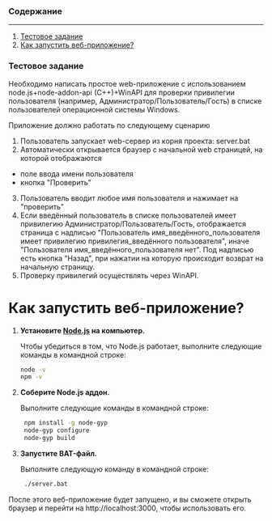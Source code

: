 ### Содержание
---
1. [Тестовое задание](#task)
2. [Как запустить веб-приложение?](#how-to-run)

### Тестовое задание <a name="task"></a>
Необходимо написать простое web-приложение с использованием node.js+node-addon-api (C++)+WinAPI для проверки привилегии пользователя (например, Администратор/Пользователь/Гость) в списке пользователей операционной системы Windows.

Приложение должно работать по следующему сценарию
 
1. Пользователь запускает web-сервер из корня проекта:
server.bat
2. Автоматически открывается браузер с начальной web страницей, на которой отображаются
- поле ввода имени пользователя
- кнопка "Проверить"
3. Пользователь вводит любое имя пользователя и нажимает на "проверить"
4. Если введённый пользователь в списке пользователей имеет привилегию Администратор/Пользователь/Гость, отображается страница с надписью "Пользователь имя_введённого_пользователя имеет привилегию привилегия_введённого пользователя", иначе "Пользователя имя_введённого_пользователя нет". Под надписью есть кнопка "Назад", при нажатии на которую происходит возврат на начальную страницу.
5. Проверку привилегий осуществлять через WinAPI.

# Как запустить веб-приложение? <a name="how-to-run"></a>

1. **Установите [Node.js](https://nodejs.org/en/download/package-manager) на компьютер.**

   Чтобы убедиться в том, что Node.js работает, выполните следующие команды в командной строке:

   ```sh
   node -v  
   npm -v   

2. **Соберите Node.js аддон.**

   Выполните следующие команды в командной строке:

   ```sh
    npm install -g node-gyp  
    node-gyp configure      
    node-gyp build          

2. **Запустите BAT-файл.**

   Выполните следующую команду в командной строке:

   ```sh
    ./server.bat

После этого веб-приложение будет запущено, и вы сможете открыть браузер и перейти на http://localhost:3000, чтобы использовать его.
